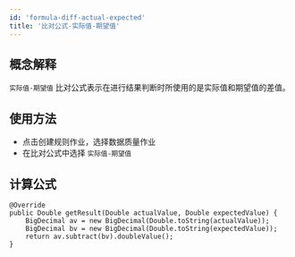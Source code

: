 ```yaml
---
id: 'formula-diff-actual-expected'
title: '比对公式-实际值-期望值'
---
```


## 概念解释
`实际值-期望值` 比对公式表示在进行结果判断时所使用的是实际值和期望值的差值。

## 使用方法
- 点击创建规则作业，选择数据质量作业
- 在比对公式中选择 `实际值-期望值` 

## 计算公式

```
@Override
public Double getResult(Double actualValue, Double expectedValue) {
    BigDecimal av = new BigDecimal(Double.toString(actualValue));
    BigDecimal bv = new BigDecimal(Double.toString(expectedValue));
    return av.subtract(bv).doubleValue();
}
```

